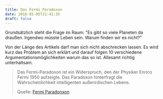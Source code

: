 ```yaml
---
title: Das Fermi Paradoxon
date: 2016-05-05T22:41:35
draft: false
---
```


Grundsätzlich steht die Frage im Raum: "Es gibt so viele Planeten da
draußen. Irgendwo müsste Leben sein. Warum finden wir es nicht?"

Von der Länge des Artikels darf man sich nicht abschrecken lassen.
Es wird kurz das Problem an sich erklärt und darauf folgen 10 verschiedene
Argumentationsmöglichkeiten warum das so ist. Allesamt richtig
unterhaltsam.

> Das Fermi-Paradoxon ist ein Widerspruch, den der Physiker Enrico Fermi
> 1950 aufzeigte. Das Paradoxon hinterfragt die Wahrscheinlichkeit
> intelligenten außerirdischen Lebens.
>
> Quelle: [Fermi Paradonxon](https://de.wikipedia.org/wiki/Fermi-Paradoxon)
